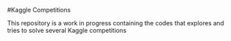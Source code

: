 #Kaggle Competitions

This repository is a work in progress containing the codes that explores and tries to solve several Kaggle competitions  